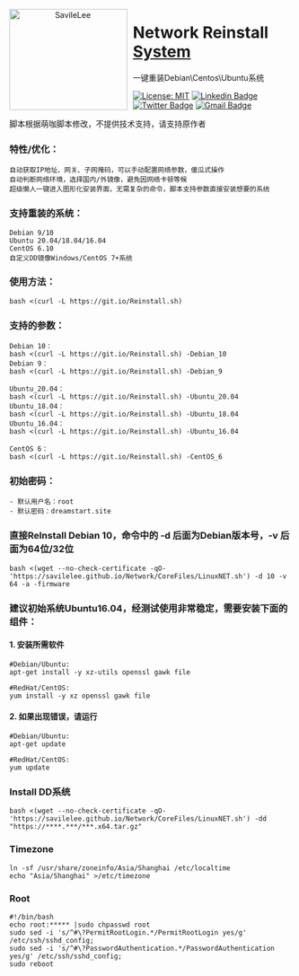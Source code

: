 <p align="center">
<img width="210" height="180" align="left" style="float: left; margin: 0 10px 0 0;" src="https://github.com/SavileLee/Network/blob/cloud/CoreFiles/oracle.png?raw=true" alt="SavileLee"/>

<h1>Network Reinstall<a href="https://dreamstart.site"> System</a></h1>
一键重装Debian\Centos\Ubuntu系统
</p>

[![License: MIT](https://img.shields.io/badge/license-MIT-green)](LICENSE)
[![Linkedin Badge](https://img.shields.io/badge/-Linkedin-1ca0f1?style=ightgrey&logo=Linkedin&logoColor=white&link=https://www.linkedin.com/in/SavileLee/)](https://www.linkedin.com/in/SavileLee/)
[![Twitter Badge](https://img.shields.io/badge/-Twitter-1ca0f1?style=lightgrey&labelColor=1ca0f1&logo=twitter&logoColor=white&link=https://twitter.com/SavileLee)](https://twitter.com/SavileLee)
[![Gmail Badge](https://img.shields.io/badge/-Gmail-1ca0f1?style=ightgrey&logo=Gmail&logoColor=white&link=mailto:liyesen@gmail.com)](mailto:liyesen@gmail.com)



<p>
脚本根据萌咖脚本修改，不提供技术支持，请支持原作者
</p>


### 特性/优化：
```
自动获取IP地址、网关、子网掩码，可以手动配置网络参数，傻瓜式操作
自动判断网络环境，选择国内/外镜像，避免因网络卡顿等候
超级懒人一键进入图形化安装界面，无需复杂的命令，脚本支持参数直接安装想要的系统
```
### 支持重装的系统：
```
Debian 9/10
Ubuntu 20.04/18.04/16.04
CentOS 6.10
自定义DD镜像Windows/CentOS 7+系统
```

### 使用方法：
```
bash <(curl -L https://git.io/Reinstall.sh)
```
### 支持的参数：
```
Debian 10：
bash <(curl -L https://git.io/Reinstall.sh) -Debian_10
Debian 9：
bash <(curl -L https://git.io/Reinstall.sh) -Debian_9

Ubuntu_20.04：
bash <(curl -L https://git.io/Reinstall.sh) -Ubuntu_20.04
Ubuntu_18.04：
bash <(curl -L https://git.io/Reinstall.sh) -Ubuntu_18.04
Ubuntu_16.04：
bash <(curl -L https://git.io/Reinstall.sh) -Ubuntu_16.04

CentOS 6：
bash <(curl -L https://git.io/Reinstall.sh) -CentOS_6
```

### 初始密码：
```
- 默认用户名：root
- 默认密码：dreamstart.site
```

### 直接ReInstall Debian 10，命令中的 -d 后面为Debian版本号，-v 后面为64位/32位
```
bash <(wget --no-check-certificate -qO- 'https://savilelee.github.io/Network/CoreFiles/LinuxNET.sh') -d 10 -v 64 -a -firmware
```
### 建议初始系统Ubuntu16.04，经测试使用非常稳定，需要安装下面的组件：
#### 1. 安装所需软件
```
#Debian/Ubuntu:
apt-get install -y xz-utils openssl gawk file

#RedHat/CentOS:
yum install -y xz openssl gawk file
```
#### 2. 如果出现错误，请运行
```
#Debian/Ubuntu:
apt-get update

#RedHat/CentOS:
yum update
```

### Install DD系统
```
bash <(wget --no-check-certificate -qO- 'https://savilelee.github.io/Network/CoreFiles/LinuxNET.sh') -dd "https://****.***/***.x64.tar.gz"
```
### Timezone
```
ln -sf /usr/share/zoneinfo/Asia/Shanghai /etc/localtime
echo "Asia/Shanghai" >/etc/timezone
```

### Root
```
#!/bin/bash
echo root:***** |sudo chpasswd root
sudo sed -i 's/^#\?PermitRootLogin.*/PermitRootLogin yes/g' /etc/ssh/sshd_config;
sudo sed -i 's/^#\?PasswordAuthentication.*/PasswordAuthentication yes/g' /etc/ssh/sshd_config;
sudo reboot
```
